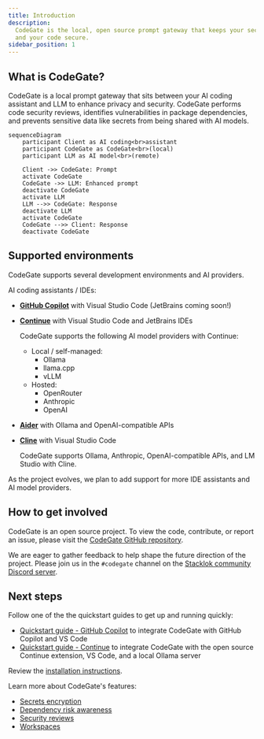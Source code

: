 ```yaml
---
title: Introduction
description:
  CodeGate is the local, open source prompt gateway that keeps your secrets safe
  and your code secure.
sidebar_position: 1
---
```


## What is CodeGate?

CodeGate is a local prompt gateway that sits between your AI coding assistant
and LLM to enhance privacy and security. CodeGate performs code security
reviews, identifies vulnerabilities in package dependencies, and prevents
sensitive data like secrets from being shared with AI models.

```mermaid
sequenceDiagram
    participant Client as AI coding<br>assistant
    participant CodeGate as CodeGate<br>(local)
    participant LLM as AI model<br>(remote)

    Client ->> CodeGate: Prompt
    activate CodeGate
    CodeGate ->> LLM: Enhanced prompt
    deactivate CodeGate
    activate LLM
    LLM -->> CodeGate: Response
    deactivate LLM
    activate CodeGate
    CodeGate -->> Client: Response
    deactivate CodeGate
```

## Supported environments

CodeGate supports several development environments and AI providers.

AI coding assistants / IDEs:

- **[GitHub Copilot](./how-to/use-with-copilot.mdx)** with Visual Studio Code
  (JetBrains coming soon!)

- **[Continue](./how-to/use-with-continue.mdx)** with Visual Studio Code and
  JetBrains IDEs

  CodeGate supports the following AI model providers with Continue:

  - Local / self-managed:
    - Ollama
    - llama.cpp
    - vLLM
  - Hosted:
    - OpenRouter
    - Anthropic
    - OpenAI

- **[Aider](./how-to/use-with-aider.mdx)** with Ollama and OpenAI-compatible
  APIs

- **[Cline](./how-to/use-with-cline.mdx)** with Visual Studio Code

  CodeGate supports Ollama, Anthropic, OpenAI-compatible APIs, and LM Studio
  with Cline.

As the project evolves, we plan to add support for more IDE assistants and AI
model providers.

## How to get involved

CodeGate is an open source project. To view the code, contribute, or report an
issue, please visit the
[CodeGate GitHub repository](https://github.com/stacklok/codegate).

We are eager to gather feedback to help shape the future direction of the
project. Please join us in the `#codegate` channel on the
[Stacklok community Discord server](https://discord.gg/stacklok).

## Next steps

Follow one of the the quickstart guides to get up and running quickly:

- [Quickstart guide - GitHub Copilot](./quickstart-copilot.mdx) to integrate
  CodeGate with GitHub Copilot and VS Code
- [Quickstart guide - Continue](./quickstart-continue.mdx) to integrate CodeGate
  with the open source Continue extension, VS Code, and a local Ollama server

Review the [installation instructions](./how-to/install.md).

Learn more about CodeGate's features:

- [Secrets encryption](./features/secrets-encryption.md)
- [Dependency risk awareness](./features/dependency-risk.md)
- [Security reviews](./features/security-reviews.md)
- [Workspaces](./features/workspaces.mdx)
